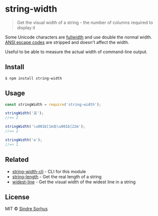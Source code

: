 # string-width

> Get the visual width of a string - the number of columns required to display it

Some Unicode characters are [fullwidth](https://en.wikipedia.org/wiki/Halfwidth_and_fullwidth_forms) and use double the normal width. [ANSI escape codes](https://en.wikipedia.org/wiki/ANSI_escape_code) are stripped and doesn't affect the width.

Useful to be able to measure the actual width of command-line output.

## Install

```text
$ npm install string-width
```

## Usage

```javascript
const stringWidth = require('string-width');

stringWidth('古');
//=> 2

stringWidth('\u001b[1m古\u001b[22m');
//=> 2

stringWidth('a');
//=> 1
```

## Related

* [string-width-cli](https://github.com/sindresorhus/string-width-cli) - CLI for this module
* [string-length](https://github.com/sindresorhus/string-length) - Get the real length of a string
* [widest-line](https://github.com/sindresorhus/widest-line) - Get the visual width of the widest line in a string

## License

MIT © [Sindre Sorhus](https://sindresorhus.com)

